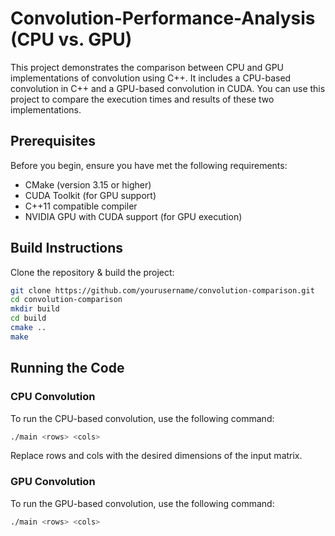 # Convolution-Performance-Analysis (CPU vs. GPU)

This project demonstrates the comparison between CPU and GPU implementations of convolution using C++. It includes a CPU-based convolution in C++ and a GPU-based convolution in CUDA. You can use this project to compare the execution times and results of these two implementations.

## Prerequisites

Before you begin, ensure you have met the following requirements:

- CMake (version 3.15 or higher)
- CUDA Toolkit (for GPU support)
- C++11 compatible compiler
- NVIDIA GPU with CUDA support (for GPU execution)

## Build Instructions

Clone the repository & build the project:

   ```bash
   git clone https://github.com/yourusername/convolution-comparison.git
   cd convolution-comparison
   mkdir build
   cd build
   cmake ..
   make
   ```
## Running the Code

### CPU Convolution

To run the CPU-based convolution, use the following command:
   ```bash
   ./main <rows> <cols>
   ```
Replace rows and cols with the desired dimensions of the input matrix.

### GPU Convolution

To run the GPU-based convolution, use the following command:
   ```bash
   ./main <rows> <cols>
   ```
